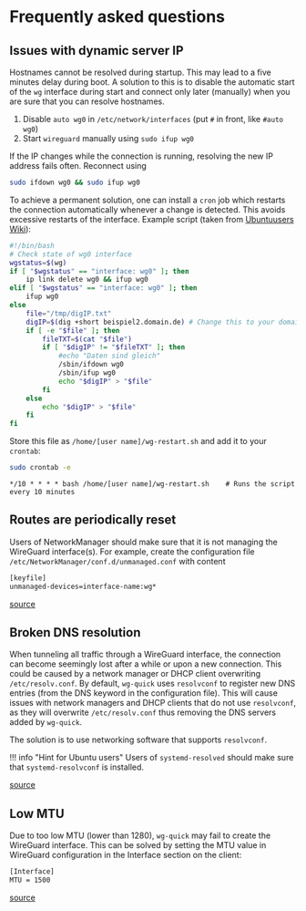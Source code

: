 # Frequently asked questions

## Issues with dynamic server IP

Hostnames cannot be resolved during startup. This may lead to a five minutes delay during boot. A solution to this is to disable the automatic start of the `wg` interface during start and connect only later (manually) when you are sure that you can resolve hostnames.

1. Disable `auto wg0` in `/etc/network/interfaces` (put `#` in front, like `#auto wg0`)
2. Start `wireguard` manually using `sudo ifup wg0`

If the IP changes while the connection is running, resolving the new IP address fails often. Reconnect using

```bash
sudo ifdown wg0 && sudo ifup wg0
```

To achieve a permanent solution, one can install a `cron` job which restarts the connection automatically whenever a change is detected. This avoids excessive restarts of the interface. Example script (taken from [Ubuntuusers Wiki](https://wiki.ubuntuusers.de/WireGuard)):

```bash
#!/bin/bash
# Check state of wg0 interface
wgstatus=$(wg)
if [ "$wgstatus" == "interface: wg0" ]; then
    ip link delete wg0 && ifup wg0
elif [ "$wgstatus" == "interface: wg0" ]; then
    ifup wg0
else
    file="/tmp/digIP.txt"
    digIP=$(dig +short beispiel2.domain.de) # Change this to your domain !
    if [ -e "$file" ]; then
        fileTXT=$(cat "$file")
        if [ "$digIP" != "$fileTXT" ]; then
            #echo "Daten sind gleich"
            /sbin/ifdown wg0
            /sbin/ifup wg0
            echo "$digIP" > "$file"
        fi
    else
        echo "$digIP" > "$file"
    fi
fi
```

Store this file as `/home/[user name]/wg-restart.sh` and add it to your `crontab`:

```bash
sudo crontab -e
```

```plain
*/10 * * * * bash /home/[user name]/wg-restart.sh    # Runs the script every 10 minutes
```

## Routes are periodically reset

Users of NetworkManager should make sure that it is not managing the WireGuard interface(s). For example, create the configuration file `/etc/NetworkManager/conf.d/unmanaged.conf` with content

```bash
[keyfile]
unmanaged-devices=interface-name:wg*
```

[source](https://wiki.archlinux.org/index.php/WireGuard)

## Broken DNS resolution

When tunneling all traffic through a WireGuard interface, the connection can become seemingly lost after a while or upon a new connection. This could be caused by a network manager or DHCP client overwriting `/etc/resolv.conf`.
By default, `wg-quick` uses `resolvconf` to register new DNS entries (from the DNS keyword in the configuration file). This will cause issues with network managers and DHCP clients that do not use `resolvconf`, as they will overwrite `/etc/resolv.conf` thus removing the DNS servers added by `wg-quick`.

The solution is to use networking software that supports `resolvconf`.

!!! info "Hint for Ubuntu users"
    Users of `systemd-resolved` should make sure that `systemd-resolvconf` is installed.

[source](https://wiki.archlinux.org/index.php/WireGuard)

## Low MTU

Due to too low MTU (lower than 1280), `wg-quick` may fail to create the WireGuard interface. This can be solved by setting the MTU value in WireGuard configuration in the Interface section on the client:

```bash
[Interface]
MTU = 1500
```

[source](https://wiki.archlinux.org/index.php/WireGuard)
